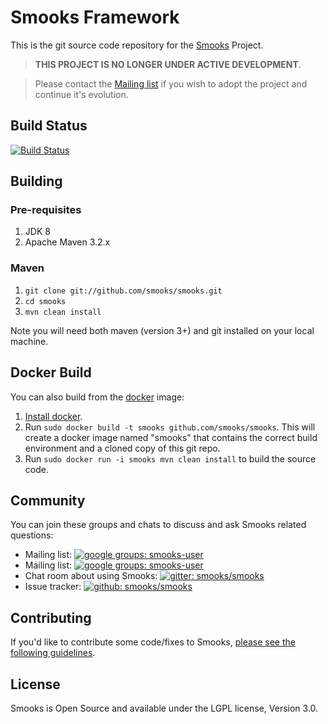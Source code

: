 # Smooks Framework

This is the git source code repository for the [Smooks][1] Project.

> __THIS PROJECT IS NO LONGER UNDER ACTIVE DEVELOPMENT__.

> Please contact the [Mailing list](http://www.smooks.org/community) if you wish to adopt the project and continue it's evolution.


## Build Status

[![Build Status](https://travis-ci.org/smooks/smooks.svg?branch=master)](https://travis-ci.org/smooks/smooks)


## Building

### Pre-requisites

1. JDK 8
1. Apache Maven 3.2.x

### Maven

1. `git clone git://github.com/smooks/smooks.git`
2. `cd smooks`
3. `mvn clean install`

Note you will need both maven (version 3+) and git installed on your local machine.

## Docker Build

You can also build from the [docker](https://www.docker.io) image:

1. [Install docker](https://www.docker.io/gettingstarted/).
2. Run `sudo docker build -t smooks github.com/smooks/smooks`.  This will create a docker image named "smooks" that contains the correct build environment and a cloned copy of this git repo.
3. Run `sudo docker run -i smooks mvn clean install` to build the source code.

## Community

You can join these groups and chats to discuss and ask Smooks related questions:

- Mailing list: [![google groups: smooks-user](https://img.shields.io/badge/group%3A-smooks--user-blue.svg?style=flat-square)](https://groups.google.com/forum/#!forum/smooks-user)
- Mailing list: [![google groups: smooks-user](https://img.shields.io/badge/group%3A-smooks--dev-blue.svg?style=flat-square)](https://groups.google.com/forum/#!forum/smooks-dev)
- Chat room about using Smooks: [![gitter: smooks/smooks](https://img.shields.io/badge/gitter%3A-smooks%2Fsmooks-blue.svg?style=flat-square)](https://gitter.im/smooks/smooks)
- Issue tracker: [![github: smooks/smooks](https://img.shields.io/badge/github%3A-issues-blue.svg?style=flat-square)](https://github.com/smooks/smooks/issues)


## Contributing

If you'd like to contribute some code/fixes to Smooks, [please see the following guidelines][2].


## License

Smooks is Open Source and available under the LGPL license, Version 3.0.


[1]: http://www.smooks.org
[2]: http://www.smooks.org/mediawiki/index.php?title=Code_Contribution_Guide
[3]: https://groups.google.com/forum/#!forum/smooks-user
[4]: https://groups.google.com/forum/#!forum/smooks-dev
[5]: https://gitter.im/smooks/smooks
[6]: https://github.com/smooks/smooks/issues

